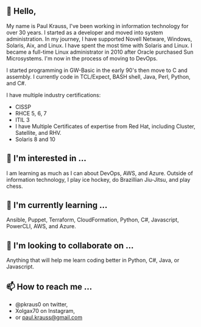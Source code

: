 ## 👋 Hello, 
My name is Paul Krauss,
I've been working in information technology for over 30 years. I started as a developer and moved into system administration. In my journey, I have supported Novell Netware, Windows, Solaris, Aix, and Linux. I have spent the most time with Solaris and Linux. I became a full-time Linux administrator in 2010 after Oracle purchased Sun Microsystems. I'm now in the process of moving to DevOps.  
  
I started programming in GW-Basic in the early 90's then move to C and assembly. I currently code in TCL/Expect, BASH shell, Java, Perl, Python, and C#.  
  
I have multiple industry certifications: 
- CISSP 
- RHCE 5, 6, 7 
- ITIL 3 
- I have Multiple Certificates of expertise from Red Hat, including Cluster, Satellite, and RHV.  
- Solaris 8 and 10   

    
## 👀 I'm interested in ...
I am learning as much as I can about DevOps, AWS, and Azure. Outside of information technology, I play ice hockey, do Brazillian Jiu-Jitsu, and play chess.

## 🌱 I'm currently learning ...
Ansible, Puppet, Terraform, CloudFormation, Python, C#, Javascript, PowerCLI, AWS, and Azure.

## 💞️ I'm looking to collaborate on ...
Anything that will help me learn coding better in Python, C#, Java, or Javascript. 

## 📫 How to reach me ...
- @pkraus0 on twitter,
- Xolgax70 on Instagram,
- or paul.krauss@gmail.com
<!---
xolgax/xolgax is a ✨ special ✨ repository because its `README.md` (this file) appears on your GitHub profile.
You can click the Preview link to take a look at your changes.
--->
